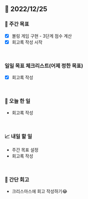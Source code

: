 ## 📅 2022/12/25


### 👏 주간 목표

- [x] 볼링 게임 구현 - 3단계 점수 계산
- [x] 회고록 작성 시작

<br/>

### 일일 목표 체크리스트(어제 정한 목표)

- [x] 회고록 작성

<br/>

### 💯 오늘 한 일

- 회고록 작성

<br/>

### 📈 내일 할 일

- 주간 목표 설정
- 회고록 작성
  
<br/>

### 🤔 간단 회고

- 크리스마스에 회고 작성하기😂
 
